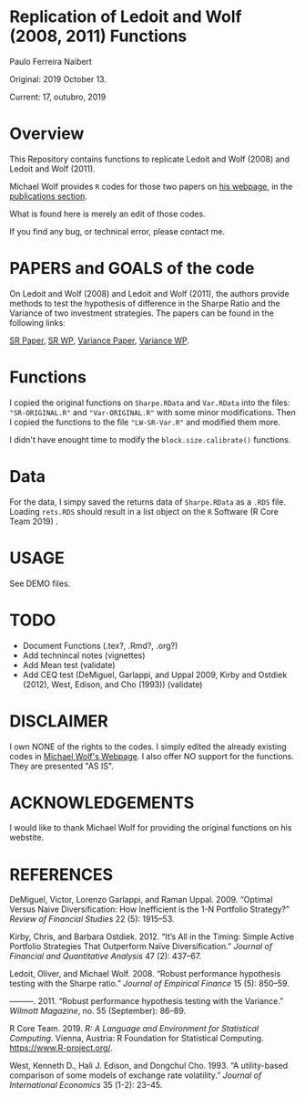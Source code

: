 Replication of Ledoit and Wolf (2008, 2011) Functions
================
Paulo Ferreira Naibert

Original: 2019 October 13.

Current: 17, outubro, 2019

Overview
========

This Repository contains functions to replicate Ledoit and Wolf (2008) and Ledoit and Wolf (2011).

Michael Wolf provides `R` codes for those two papers on [his webpage](https://www.econ.uzh.ch/en/people/faculty/wolf.html), in the [publications section](https://www.econ.uzh.ch/en/people/faculty/wolf/publications.html).

What is found here is merely an edit of those codes.

If you find any bug, or technical error, please contact me.

PAPERS and GOALS of the code
============================

On Ledoit and Wolf (2008) and Ledoit and Wolf (2011), the authors provide methods to test the hypothesis of difference in the Sharpe Ratio and the Variance of two investment strategies. The papers can be found in the following links:

[SR Paper](https://www.econ.uzh.ch/dam/jcr:ffffffff-935a-b0d6-0000-00007214c2bc/jef_2008pdf.pdf), [SR WP](http://www.econ.uzh.ch/static/wp_iew/iewwp320.pdf), [Variance Paper](https://www.econ.uzh.ch/dam/jcr:520edf26-2322-4708-8dde-51d61141914a/Ledoit_et_al-2011-Wilmott_Robust_Performance.pdf), [Variance WP](http://www.econ.uzh.ch/static/wp_iew/iewwp516.pdf).

Functions
=========

I copied the original functions on `Sharpe.RData` and `Var.RData` into the files: `"SR-ORIGINAL.R"` and `"Var-ORIGINAL.R"` with some minor modifications. Then I copied the functions to the file `"LW-SR-Var.R"` and modified them more.

I didn't have enought time to modify the `block.size.calibrate()` functions.

Data
====

For the data, I simpy saved the returns data of `Sharpe.RData` as a `.RDS` file. Loading `rets.RDS` should result in a list object on the `R` Software (R Core Team 2019) .

USAGE
=====

See DEMO files.

TODO
====

-   Document Functions (.tex?, .Rmd?, .org?)
-   Add technincal notes (vignettes)
-   Add Mean test (validate)
-   Add CEQ test (DeMiguel, Garlappi, and Uppal 2009, Kirby and Ostdiek (2012), West, Edison, and Cho (1993)) (validate)

DISCLAIMER
==========

I own NONE of the rights to the codes. I simply edited the already existing codes in [Michael Wolf's Webpage](https://www.econ.uzh.ch/en/people/faculty/wolf.html). I also offer NO support for the functions. They are presented "AS IS".

ACKNOWLEDGEMENTS
================

I would like to thank Michael Wolf for providing the original functions on his webstite.

REFERENCES
==========

DeMiguel, Victor, Lorenzo Garlappi, and Raman Uppal. 2009. “Optimal Versus Naive Diversification: How Inefficient is the 1-N Portfolio Strategy?” *Review of Financial Studies* 22 (5): 1915–53.

Kirby, Chris, and Barbara Ostdiek. 2012. “It’s All in the Timing: Simple Active Portfolio Strategies That Outperform Naïve Diversification.” *Journal of Financial and Quantitative Analysis* 47 (2): 437–67.

Ledoit, Oliver, and Michael Wolf. 2008. “Robust performance hypothesis testing with the Sharpe ratio.” *Journal of Empirical Finance* 15 (5): 850–59.

———. 2011. “Robust performance hypothesis testing with the Variance.” *Wilmott Magazine*, no. 55 (September): 86–89.

R Core Team. 2019. *R: A Language and Environment for Statistical Computing*. Vienna, Austria: R Foundation for Statistical Computing. <https://www.R-project.org/>.

West, Kenneth D., Hali J. Edison, and Dongchul Cho. 1993. “A utility-based comparison of some models of exchange rate volatility.” *Journal of International Economics* 35 (1-2): 23–45.
